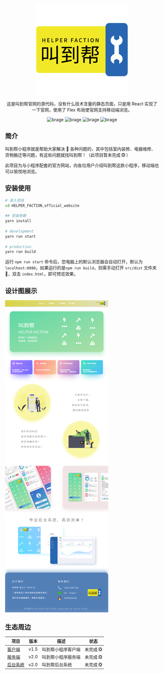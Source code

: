 <p align="center">
    <a href="#">
        <img alt="叫到帮" src="https://raw.githubusercontent.com/Sanzro-Lee/HELPER_FACTION_official_website/master/images/%E5%8F%AB%E5%88%B0%E5%B8%AE_logo.png" width="300">
    </a>
</p>

<p align="center">
    这是叫到帮官网的源代码，没有什么技术含量的静态页面，只是用 React 实现了一下官网，使用了 Flex 布局使官网支持移动端浏览。
</p>

<p align="center">
    <img alt="brage" src="https://img.shields.io/github/issues/Sanzro-Lee/HELPER_FACTION_official_website" width="auto">
    <img alt="brage" src="https://img.shields.io/github/forks/Sanzro-Lee/HELPER_FACTION_official_website" width="auto">
    <img alt="brage" src="https://img.shields.io/github/stars/Sanzro-Lee/HELPER_FACTION_official_website" width="auto">
    <img alt="brage" src="https://img.shields.io/github/license/Sanzro-Lee/HELPER_FACTION_official_website" width="auto">
</p>

## 简介

叫到帮小程序就是帮助大家解决 🧰 各种问题的，其中包括室内装修、电器维修、货物搬迁等问题，有这些问题就找叫到帮！（此项目暂未完成 ❎ ）

此项目为与小程序配套的官方网站，向各位用户介绍叫到帮这款小程序，移动端也可以愉悦地浏览。

<!-- ## 扫码体验

<img alt="叫到帮服务端二维码" src="https://github.com/helperfaction/image/Qrcode.png" width="200"> -->

## 安装使用

```bash
# 进入项目
cd HELPER_FACTION_official_website

## 安装依赖
yarn install

# development
yarn run start

# production
yarn run build
```

运行 ``npm run start`` 命令后，您电脑上的默认浏览器会自动打开，默认为``localhost:8080``，如果运行的是``npm run build``，则需手动打开 ``src/dist`` 文件夹 📁，双击 ``index.html``，即可预览效果。

<!-- ## 文档

https://helperfaction.github.io/docs -->

## 设计图展示

<img alt="设计图展示" src="https://raw.githubusercontent.com/Sanzro-Lee/HELPER_FACTION_official_website/master/images/%E5%8F%AB%E5%88%B0%E5%B8%AE_officialwebpage.png" width="auto">

## 生态周边

|项目|版本|描述|状态|
|--|--|--|--|
|[客户端](https://github.com/Sanzro-Lee/HELPER_FACTION_official_weapp_customer)|v1.5|叫到帮小程序客户端|未完成 ❎|
|[服务端](https://github.com/Sanzro-Lee/HELPER_FACTION_official_weapp_service)|v2.0|叫到帮小程序服务端|未完成 ❎|
|[后台系统](https://github.com/Sanzro-Lee/HELPER_FACTION_official_background_management_system)|v2.0|叫到帮后台系统|未完成 ❎|
